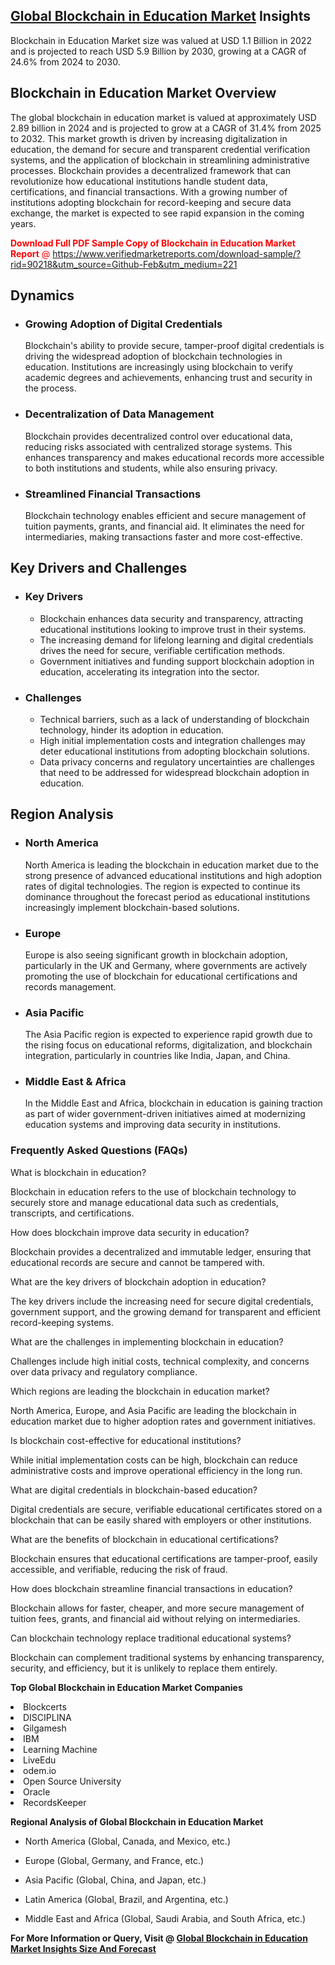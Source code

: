 <h2><a href="https://www.verifiedmarketreports.com/download-sample/?rid=90218&amp;utm_source=Github&amp;utm_medium=221" target="_blank">Global Blockchain in Education Market</a> Insights</h2><p>Blockchain in Education Market size was valued at USD 1.1 Billion in 2022 and is projected to reach USD 5.9 Billion by 2030, growing at a CAGR of 24.6% from 2024 to 2030.</p><p> <h2>Blockchain in Education Market Overview</h2> <p>The global blockchain in education market is valued at approximately USD 2.89 billion in 2024 and is projected to grow at a CAGR of 31.4% from 2025 to 2032. This market growth is driven by increasing digitalization in education, the demand for secure and transparent credential verification systems, and the application of blockchain in streamlining administrative processes. Blockchain provides a decentralized framework that can revolutionize how educational institutions handle student data, certifications, and financial transactions. With a growing number of institutions adopting blockchain for record-keeping and secure data exchange, the market is expected to see rapid expansion in the coming years.</p> <p><p><span class=""><span style="color: #ff0000;"><strong>Download Full PDF Sample Copy of Blockchain in Education Market Report</strong> @ </span><a href="https://www.verifiedmarketreports.com/download-sample/?rid=90218&amp;utm_source=Github-Feb&amp;utm_medium=221" target="_blank">https://www.verifiedmarketreports.com/download-sample/?rid=90218&amp;utm_source=Github-Feb&amp;utm_medium=221</a></span></p></p> <h2>Dynamics</h2> <ul> <li><h3>Growing Adoption of Digital Credentials</h3> Blockchain's ability to provide secure, tamper-proof digital credentials is driving the widespread adoption of blockchain technologies in education. Institutions are increasingly using blockchain to verify academic degrees and achievements, enhancing trust and security in the process.</li> <li><h3>Decentralization of Data Management</h3> Blockchain provides decentralized control over educational data, reducing risks associated with centralized storage systems. This enhances transparency and makes educational records more accessible to both institutions and students, while also ensuring privacy.</li> <li><h3>Streamlined Financial Transactions</h3> Blockchain technology enables efficient and secure management of tuition payments, grants, and financial aid. It eliminates the need for intermediaries, making transactions faster and more cost-effective.</li> </ul> <h2>Key Drivers and Challenges</h2> <ul> <li><h3>Key Drivers</h3> <ul> <li>Blockchain enhances data security and transparency, attracting educational institutions looking to improve trust in their systems.</li> <li>The increasing demand for lifelong learning and digital credentials drives the need for secure, verifiable certification methods.</li> <li>Government initiatives and funding support blockchain adoption in education, accelerating its integration into the sector.</li> </ul> </li> <li><h3>Challenges</h3> <ul> <li>Technical barriers, such as a lack of understanding of blockchain technology, hinder its adoption in education.</li> <li>High initial implementation costs and integration challenges may deter educational institutions from adopting blockchain solutions.</li> <li>Data privacy concerns and regulatory uncertainties are challenges that need to be addressed for widespread blockchain adoption in education.</li> </ul> </li> </ul> <h2>Region Analysis</h2> <ul> <li><h3>North America</h3> North America is leading the blockchain in education market due to the strong presence of advanced educational institutions and high adoption rates of digital technologies. The region is expected to continue its dominance throughout the forecast period as educational institutions increasingly implement blockchain-based solutions.</li> <li><h3>Europe</h3> Europe is also seeing significant growth in blockchain adoption, particularly in the UK and Germany, where governments are actively promoting the use of blockchain for educational certifications and records management.</li> <li><h3>Asia Pacific</h3> The Asia Pacific region is expected to experience rapid growth due to the rising focus on educational reforms, digitalization, and blockchain integration, particularly in countries like India, Japan, and China.</li> <li><h3>Middle East & Africa</h3> In the Middle East and Africa, blockchain in education is gaining traction as part of wider government-driven initiatives aimed at modernizing education systems and improving data security in institutions.</li> </ul> <h3>Frequently Asked Questions (FAQs)</h3> <p>What is blockchain in education? </p> <p>Blockchain in education refers to the use of blockchain technology to securely store and manage educational data such as credentials, transcripts, and certifications.</p> <p>How does blockchain improve data security in education? </p> <p>Blockchain provides a decentralized and immutable ledger, ensuring that educational records are secure and cannot be tampered with.</p> <p>What are the key drivers of blockchain adoption in education? </p> <p>The key drivers include the increasing need for secure digital credentials, government support, and the growing demand for transparent and efficient record-keeping systems.</p> <p>What are the challenges in implementing blockchain in education? </p> <p>Challenges include high initial costs, technical complexity, and concerns over data privacy and regulatory compliance.</p> <p>Which regions are leading the blockchain in education market? </p> <p>North America, Europe, and Asia Pacific are leading the blockchain in education market due to higher adoption rates and government initiatives.</p> <p>Is blockchain cost-effective for educational institutions? </p> <p>While initial implementation costs can be high, blockchain can reduce administrative costs and improve operational efficiency in the long run.</p> <p>What are digital credentials in blockchain-based education? </p> <p>Digital credentials are secure, verifiable educational certificates stored on a blockchain that can be easily shared with employers or other institutions.</p> <p>What are the benefits of blockchain in educational certifications? </p> <p>Blockchain ensures that educational certifications are tamper-proof, easily accessible, and verifiable, reducing the risk of fraud.</p> <p>How does blockchain streamline financial transactions in education? </p> <p>Blockchain allows for faster, cheaper, and more secure management of tuition fees, grants, and financial aid without relying on intermediaries.</p> <p>Can blockchain technology replace traditional educational systems? </p> <p>Blockchain can complement traditional systems by enhancing transparency, security, and efficiency, but it is unlikely to replace them entirely.</p> </p><p><strong>Top Global Blockchain in Education Market Companies</strong></p><div data-test-id=""><p><li>Blockcerts</li><li> DISCIPLINA</li><li> Gilgamesh</li><li> IBM</li><li> Learning Machine</li><li> LiveEdu</li><li> odem.io</li><li> Open Source University</li><li> Oracle</li><li> RecordsKeeper</li></p><div><strong>Regional Analysis of&nbsp;Global Blockchain in Education Market</strong></div><ul><li dir="ltr"><p dir="ltr">North America&nbsp;(Global, Canada, and Mexico, etc.)</p></li><li dir="ltr"><p dir="ltr">Europe (Global, Germany, and France, etc.)</p></li><li dir="ltr"><p dir="ltr">Asia Pacific&nbsp;(Global, China, and Japan, etc.)</p></li><li dir="ltr"><p dir="ltr">Latin America&nbsp;(Global, Brazil, and Argentina, etc.)</p></li><li dir="ltr">Middle East and Africa&nbsp;(Global, Saudi Arabia, and South Africa, etc.)</li></ul><p><strong>For More Information or Query, Visit @&nbsp;</strong><strong><a href="https://www.verifiedmarketreports.com/product/global-blockchain-in-education-market-growth-status-and-outlook-2019-2024/?utm_source=Github&amp;utm_medium=221" target="_blank">Global Blockchain in Education Market Insights Size And Forecast</a></strong></p></div>
